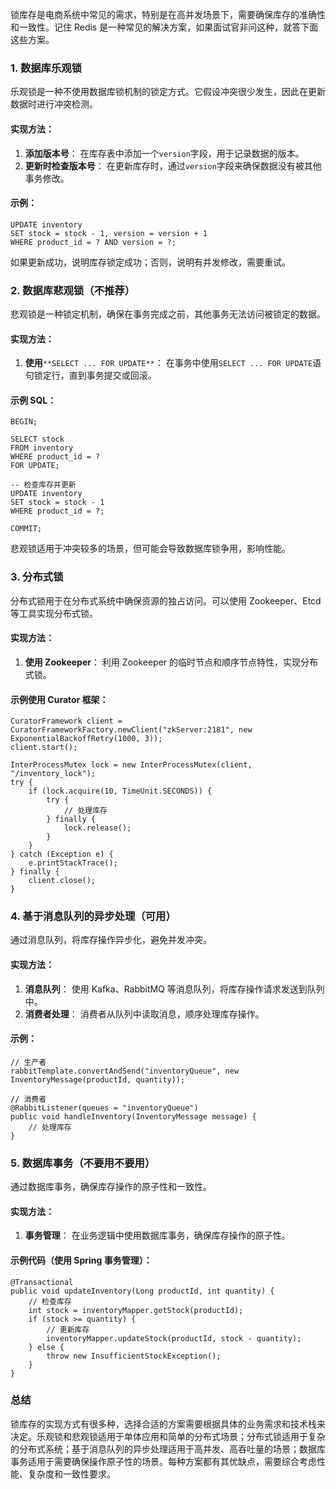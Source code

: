 锁库存是电商系统中常见的需求，特别是在高并发场景下，需要确保库存的准确性和一致性。记住 Redis 是一种常见的解决方案，如果面试官非问这种，就答下面这些方案。
### 1. 数据库乐观锁
乐观锁是一种不使用数据库锁机制的锁定方式。它假设冲突很少发生，因此在更新数据时进行冲突检测。
#### 实现方法：

1. **添加版本号**： 在库存表中添加一个`version`字段，用于记录数据的版本。
2. **更新时检查版本号**： 在更新库存时，通过`version`字段来确保数据没有被其他事务修改。
#### 示例：
```
UPDATE inventory
SET stock = stock - 1, version = version + 1
WHERE product_id = ? AND version = ?;
```
如果更新成功，说明库存锁定成功；否则，说明有并发修改，需要重试。
### 2. 数据库悲观锁（不推荐）
悲观锁是一种锁定机制，确保在事务完成之前，其他事务无法访问被锁定的数据。
#### 实现方法：

1. **使用**`**SELECT ... FOR UPDATE**`： 在事务中使用`SELECT ... FOR UPDATE`语句锁定行，直到事务提交或回滚。
#### 示例 SQL：
```
BEGIN;

SELECT stock
FROM inventory
WHERE product_id = ?
FOR UPDATE;

-- 检查库存并更新
UPDATE inventory
SET stock = stock - 1
WHERE product_id = ?;

COMMIT;
```
悲观锁适用于冲突较多的场景，但可能会导致数据库锁争用，影响性能。
### 3. 分布式锁
分布式锁用于在分布式系统中确保资源的独占访问。可以使用 Zookeeper、Etcd 等工具实现分布式锁。
#### 实现方法：

1. **使用 Zookeeper**： 利用 Zookeeper 的临时节点和顺序节点特性，实现分布式锁。
#### 示例使用 Curator 框架：
```
CuratorFramework client = CuratorFrameworkFactory.newClient("zkServer:2181", new ExponentialBackoffRetry(1000, 3));
client.start();

InterProcessMutex lock = new InterProcessMutex(client, "/inventory_lock");
try {
    if (lock.acquire(10, TimeUnit.SECONDS)) {
        try {
            // 处理库存
        } finally {
            lock.release();
        }
    }
} catch (Exception e) {
    e.printStackTrace();
} finally {
    client.close();
}
```
### 4. 基于消息队列的异步处理（可用）
通过消息队列，将库存操作异步化，避免并发冲突。
#### 实现方法：

1. **消息队列**： 使用 Kafka、RabbitMQ 等消息队列，将库存操作请求发送到队列中。
2. **消费者处理**： 消费者从队列中读取消息，顺序处理库存操作。
#### 示例：
```
// 生产者
rabbitTemplate.convertAndSend("inventoryQueue", new InventoryMessage(productId, quantity));

// 消费者
@RabbitListener(queues = "inventoryQueue")
public void handleInventory(InventoryMessage message) {
    // 处理库存
}
```
### 5. 数据库事务（不要用不要用）
通过数据库事务，确保库存操作的原子性和一致性。
#### 实现方法：

1. **事务管理**： 在业务逻辑中使用数据库事务，确保库存操作的原子性。
#### 示例代码（使用 Spring 事务管理）：
```
@Transactional
public void updateInventory(Long productId, int quantity) {
    // 检查库存
    int stock = inventoryMapper.getStock(productId);
    if (stock >= quantity) {
        // 更新库存
        inventoryMapper.updateStock(productId, stock - quantity);
    } else {
        throw new InsufficientStockException();
    }
}
```
### 总结
锁库存的实现方式有很多种，选择合适的方案需要根据具体的业务需求和技术栈来决定。乐观锁和悲观锁适用于单体应用和简单的分布式场景；分布式锁适用于复杂的分布式系统；基于消息队列的异步处理适用于高并发、高吞吐量的场景；数据库事务适用于需要确保操作原子性的场景。每种方案都有其优缺点，需要综合考虑性能、复杂度和一致性要求。
